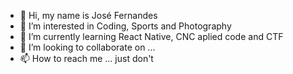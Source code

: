 - 👋 Hi, my name is José Fernandes
- 👀 I’m interested in Coding, Sports and Photography
- 🌱 I’m currently learning React Native, CNC aplied code and CTF
- 💞️ I’m looking to collaborate on ...
- 📫 How to reach me ... just don't

<!---
JBFer/JBFer is a ✨ special ✨ repository because its `README.md` (this file) appears on your GitHub profile.
You can click the Preview link to take a look at your changes.
--->
